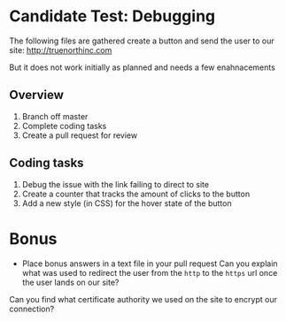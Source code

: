 # Candidate Test: Debugging
The following files are gathered create a button and send the user to our site: http://truenorthinc.com

But it does not work initially as planned and needs a few enahnacements

## Overview
1. Branch off master
2. Complete coding tasks
3. Create a pull request for review

## Coding tasks
1. Debug the issue with the link failing to direct to site
2. Create a counter that tracks the amount of clicks to the button
3. Add a new style (in CSS) for the hover state of the button

# Bonus
* Place bonus answers in a text file in your pull request
Can you explain what was used to redirect the user from the `http` to the `https` url once the user lands on our site?

Can you find what certificate authority we used on the site to encrypt our connection?